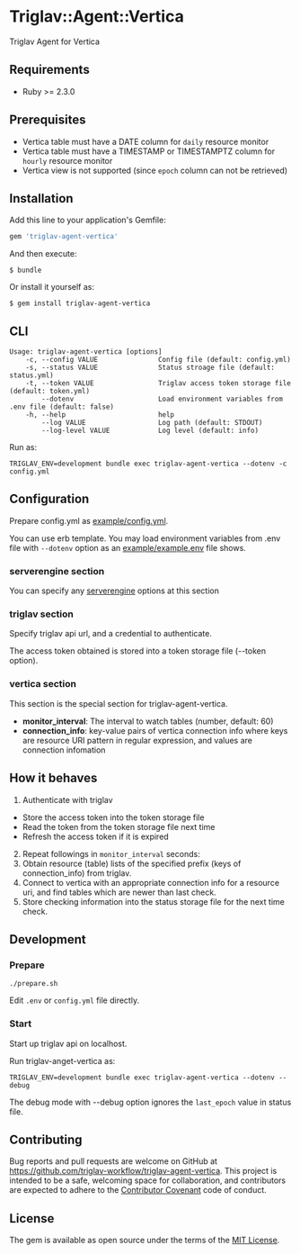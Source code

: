 # Triglav::Agent::Vertica

Triglav Agent for Vertica

## Requirements

* Ruby >= 2.3.0

## Prerequisites

* Vertica table must have a DATE column for `daily` resource monitor
* Vertica table must have a TIMESTAMP or TIMESTAMPTZ column for `hourly` resource monitor
* Vertica view is not supported (since `epoch` column can not be retrieved)

## Installation

Add this line to your application's Gemfile:

```ruby
gem 'triglav-agent-vertica'
```

And then execute:

    $ bundle

Or install it yourself as:

    $ gem install triglav-agent-vertica

## CLI

```
Usage: triglav-agent-vertica [options]
    -c, --config VALUE               Config file (default: config.yml)
    -s, --status VALUE               Status stroage file (default: status.yml)
    -t, --token VALUE                Triglav access token storage file (default: token.yml)
        --dotenv                     Load environment variables from .env file (default: false)
    -h, --help                       help
        --log VALUE                  Log path (default: STDOUT)
        --log-level VALUE            Log level (default: info)
```

Run as:

```
TRIGLAV_ENV=development bundle exec triglav-agent-vertica --dotenv -c config.yml
```

## Configuration

Prepare config.yml as [example/config.yml](./example/config.yml).

You can use erb template. You may load environment variables from .env file with `--dotenv` option as an [example/example.env](./example/example.env) file shows.

### serverengine section

You can specify any [serverengine](https://github.com/fluent/serverengine) options at this section

### triglav section

Specify triglav api url, and a credential to authenticate.

The access token obtained is stored into a token storage file (--token option).

### vertica section

This section is the special section for triglav-agent-vertica.

* **monitor_interval**: The interval to watch tables (number, default: 60)
* **connection_info**: key-value pairs of vertica connection info where keys are resource URI pattern in regular expression, and values are connection infomation

## How it behaves

1. Authenticate with triglav
  * Store the access token into the token storage file
  * Read the token from the token storage file next time
  * Refresh the access token if it is expired
2. Repeat followings in `monitor_interval` seconds:
3. Obtain resource (table) lists of the specified prefix (keys of connection_info) from triglav.
4. Connect to vertica with an appropriate connection info for a resource uri, and find tables which are newer than last check.
5. Store checking information into the status storage file for the next time check.

## Development

### Prepare

```
./prepare.sh
```

Edit `.env` or `config.yml` file directly.

### Start

Start up triglav api on localhost.

Run triglav-anget-vertica as:

```
TRIGLAV_ENV=development bundle exec triglav-agent-vertica --dotenv --debug
```

The debug mode with --debug option ignores the `last_epoch` value in status file.

## Contributing

Bug reports and pull requests are welcome on GitHub at https://github.com/triglav-workflow/triglav-agent-vertica. This project is intended to be a safe, welcoming space for collaboration, and contributors are expected to adhere to the [Contributor Covenant](http://contributor-covenant.org) code of conduct.


## License

The gem is available as open source under the terms of the [MIT License](http://opensource.org/licenses/MIT).

